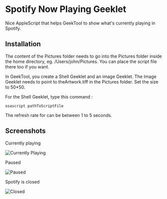 Spotify Now Playing Geeklet
===========================

Nice AppleScript that helps GeekTool to show what's currently playing in Spotify.

Installation
------------

The content of the Pictures folder needs to go into the Pictures folder inside the home directory, eg. /Users/john/Pictures. You can place the script file there too if you want.

In GeekTool, you create a Shell Geeklet and an image Geeklet. The Image Geeklet needs to point to theArtwork.tiff in the Pictures folder. Set the size to 50\*50. 

For the Shell Geeklet, type this command :

	osascript pathToScriptFile

The refresh rate for can be between 1 to 5 seconds.

Screenshots
-----------

Currently playing

![Currently Playing](http://broolstory.co/img/snpPlaying.png)

Paused

![Paused](http://broolstory.co/img/snpPaused.png)

Spotify is closed

![Closed](http://broolstory.co/img/snpClosed.png)
